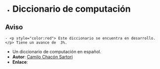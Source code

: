 - # Diccionario de computación
## Aviso
	- <p style="color:red"> Este diccionario se encuentra en desarrollo.</p> Tiene un avance de  3%.
- Un diccionario de computación en español.
- **Autor**: [Camilo Chacón Sartori](https://camilochs.github.io/web/)
- **Enlace**: